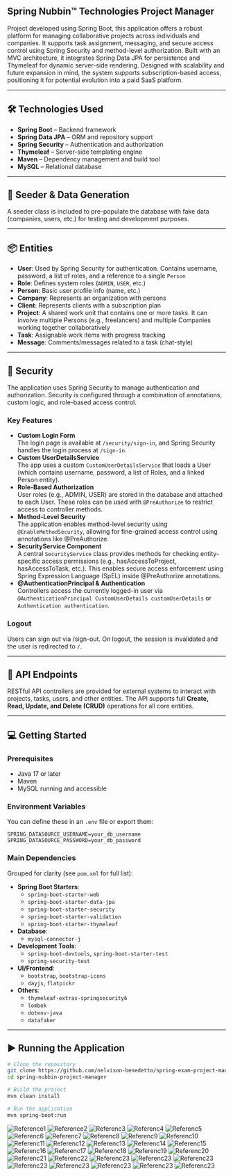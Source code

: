 ## Spring Nubbin™ Technologies Project Manager
Project developed using Spring Boot, this application offers a robust platform for managing collaborative projects across individuals and companies. It supports task assignment, messaging, and secure access control using Spring Security and method-level authorization. Built with an MVC architecture, it integrates Spring Data JPA for persistence and Thymeleaf for dynamic server-side rendering. Designed with scalability and future expansion in mind, the system supports subscription-based access, positioning it for potential evolution into a paid SaaS platform.

---

## 🛠️ Technologies Used

- **Spring Boot** – Backend framework
- **Spring Data JPA** – ORM and repository support
- **Spring Security** – Authentication and authorization
- **Thymeleaf** – Server-side templating engine
- **Maven** – Dependency management and build tool
- **MySQL** – Relational database

---

## 🌱 Seeder & Data Generation

A seeder class is included to pre-populate the database with fake data (companies, users, etc.) for testing and development purposes.

---

## 📦 Entities

- **User**: Used by Spring Security for authentication. Contains username, password, a list of roles, and a reference to a single `Person`
- **Role**: Defines system roles (`ADMIN`, `USER`, etc.)
- **Person**: Basic user profile info (name, etc.)
- **Company**: Represents an organization with persons
- **Client**: Represents clients with a subscription plan
- **Project**: A shared work unit that contains one or more tasks. It can involve multiple Persons (e.g., freelancers) and multiple Companies working together collaboratively
- **Task**: Assignable work items with progress tracking
- **Message**: Comments/messages related to a task (chat-style)

---

## 🔐 Security

The application uses Spring Security to manage authentication and authorization. Security is configured through a combination of annotations, custom logic, and role-based access control.

### Key Features
- **Custom Login Form**  
  The login page is available at `/security/sign-in`, and Spring Security handles the login process at `/sign-in`.
- **Custom UserDetailsService**  
  The app uses a custom `CustomUserDetailsService` that loads a User (which contains username, password, a list of Roles, and a linked Person entity).
- **Role-Based Authorization**  
  User roles (e.g., ADMIN, USER) are stored in the database and attached to each User. These roles can be used with `@PreAuthorize` to restrict access to controller methods.
- **Method-Level Security**  
  The application enables method-level security using `@EnableMethodSecurity`, allowing for fine-grained access control using annotations like @PreAuthorize.
- **SecurityService Component**  
  A central `SecurityService` class provides methods for checking entity-specific access permissions (e.g., hasAccessToProject, hasAccessToTask, etc.). This enables secure access enforcement using Spring Expression Language (SpEL) inside @PreAuthorize annotations.
- **@AuthenticationPrincipal & Authentication**  
  Controllers access the currently logged-in user via `@AuthenticationPrincipal CustomUserDetails customUserDetails` or `Authentication authentication`.

### Logout
Users can sign out via /sign-out. On logout, the session is invalidated and the user is redirected to `/`.

---

## 📡 API Endpoints

RESTful API controllers are provided for external systems to interact with projects, tasks, users, and other entities.
The API supports full **Create, Read, Update, and Delete (CRUD)** operations for all core entities.

---

## 💻 Getting Started

### Prerequisites

- Java 17 or later
- Maven
- MySQL running and accessible

### Environment Variables

You can define these in an `.env` file or export them:
```env
SPRING_DATASOURCE_USERNAME=your_db_username
SPRING_DATASOURCE_PASSWORD=your_db_password
```

### Main Dependencies

Grouped for clarity (see `pom.xml` for full list):

- **Spring Boot Starters**:
  - `spring-boot-starter-web`
  - `spring-boot-starter-data-jpa`
  - `spring-boot-starter-security`
  - `spring-boot-starter-validation`
  - `spring-boot-starter-thymeleaf`
- **Database**:
  - `mysql-connector-j`
- **Development Tools**:
  - `spring-boot-devtools`, `spring-boot-starter-test`
  - `spring-security-test`
- **UI/Frontend**:
  - `bootstrap`, `bootstrap-icons`
  - `dayjs`, `flatpickr`
- **Others**:
  - `thymeleaf-extras-springsecurity6`
  - `lombok`
  - `dotenv-java`
  - `datafaker`

---

## ▶️ Running the Application

```bash
# Clone the repository
git clone https://github.com/nelvison-benedetto/spring-exam-project-manager
cd spring-nubbin-project-manager

# Build the project
mvn clean install

# Run the application
mvn spring-boot:run
```

![Reference1](./readmefiles/nubbintech1.png)
![Reference2](./readmefiles/nubbintech2.png)
![Referenc3](./readmefiles/nubbintech3.png)
![Referenc4](./readmefiles/nubbintech3.2.png)
![Referenc5](./readmefiles/nubbintech4.png)
![Referenc6](./readmefiles/nubbintech5.png)
![Referenc7](./readmefiles/nubbintech6.png)
![Referenc8](./readmefiles/nubbintech7.png)
![Referenc9](./readmefiles/nubbintech8.png)
![Referenc10](./readmefiles/nubbintech9.png)
![Referenc11](./readmefiles/nubbintech10.png)
![Referenc12](./readmefiles/nubbintech11.png)
![Referenc13](./readmefiles/nubbintech12.png)
![Referenc14](./readmefiles/nubbintech13.png)
![Referenc15](./readmefiles/nubbintech14.png)
![Referenc16](./readmefiles/nubbintech15.png)
![Referenc17](./readmefiles/nubbintech16.png)
![Referenc18](./readmefiles/nubbintech17.png)
![Referenc19](./readmefiles/nubbintech18.png)
![Referenc20](./readmefiles/nubbintech19.png)
![Referenc21](./readmefiles/nubbintech20.2.png)
![Referenc22](./readmefiles/nubbintech21.2.png)
![Referenc23](./readmefiles/nubbintech22.png)
![Referenc23](./readmefiles/nubbintech23.2.png)
![Referenc23](./readmefiles/nubbintech24.png)
![Referenc23](./readmefiles/nubbintech25.2.png)
![Referenc23](./readmefiles/nubbintech26.2.png)
![Referenc23](./readmefiles/nubbintech27.png)
![Referenc23](./readmefiles/nubbintech28.png)
![Referenc23](./readmefiles/nubbintech29.png)
